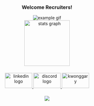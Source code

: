 ###
<div align="center">
<h3>Welcome Recruiters!
</div>

<div align="center">
<img src="https://user-images.githubusercontent.com/18409551/224462538-6471154b-8965-420a-b3d8-875f07e6765b.gif" alt="example gif" />

</div>



<div align="center">
  <img src="https://github-readme-stats.vercel.app/api?hide_title=false&hide_rank=false&show_icons=true&include_all_commits=true&count_private=true&disable_animations=false&theme=dark&locale=en&hide_border=false&username=kwonggary" height="150" alt="stats graph"  />
</div>

###


<div align="center">
  <a href="https://www.linkedin.com/in/kwonggary/" target="_blank">
    <img src="https://raw.githubusercontent.com/maurodesouza/profile-readme-generator/master/src/assets/icons/social/linkedin/default.svg" alt="linkedin logo" width="90" height="50" />
  </a>
  <a href="https://discord.gg/9UqfSwq29b" target="_blank">
    <img src="https://raw.githubusercontent.com/maurodesouza/profile-readme-generator/master/src/assets/icons/social/discord/default.svg" alt="discord logo" width="90" height="50" />
  </a>
  <a href="https://www.leetcode.com/kwonggary" target="_blank">
    <img src="https://raw.githubusercontent.com/rahuldkjain/github-profile-readme-generator/master/src/images/icons/Social/leet-code.svg" alt="kwonggary" width="90" height="50" />
  </a>
</div>


###


<div align="center">
  <img src="https://visitor-badge.laobi.icu/badge?page_id=kwonggary.kwonggary&left_color=darkgray&right_color=black&left_text=Visits"  />
</div>

###

